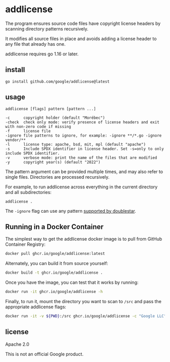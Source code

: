 # addlicense

The program ensures source code files have copyright license headers
by scanning directory patterns recursively.

It modifies all source files in place and avoids adding a license header
to any file that already has one.

addlicense requires go 1.16 or later.

## install

    go install github.com/google/addlicense@latest

## usage

    addlicense [flags] pattern [pattern ...]

    -c      copyright holder (default "Morébec")
    -check  check only mode: verify presence of license headers and exit with non-zero code if missing
    -f      license file
    -ignore file patterns to ignore, for example: -ignore **/*.go -ignore vendor/**
    -l      license type: apache, bsd, mit, mpl (default "apache")
    -s      Include SPDX identifier in license header. Set -s=only to only include SPDX identifier.
    -v      verbose mode: print the name of the files that are modified
    -y      copyright year(s) (default "2022")

The pattern argument can be provided multiple times, and may also refer
to single files.  Directories are processed recursively.

For example, to run addlicense across everything in the current directory and
all subdirectories:

    addlicense .

The `-ignore` flag can use any pattern [supported by
doublestar](https://github.com/bmatcuk/doublestar#patterns).

## Running in a Docker Container

The simplest way to get the addlicense docker image is to pull from GitHub
Container Registry:

```bash
docker pull ghcr.io/google/addlicense:latest
```

Alternately, you can build it from source yourself:

```bash
docker build -t ghcr.io/google/addlicense .
```

Once you have the image, you can test that it works by running:

```bash
docker run -it ghcr.io/google/addlicense -h
```

Finally, to run it, mount the directory you want to scan to `/src` and pass the
appropriate addlicense flags:

```bash
docker run -it -v ${PWD}:/src ghcr.io/google/addlicense -c "Google LLC" *.go
```

## license

Apache 2.0

This is not an official Google product.
